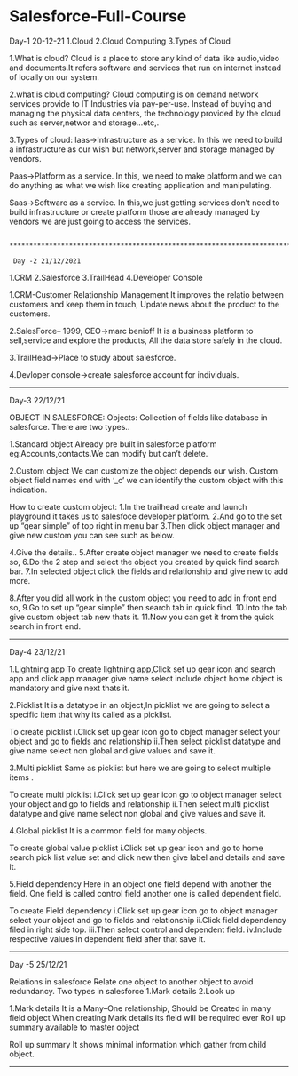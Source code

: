 # Salesforce-Full-Course
Day-1 20-12-21
1.Cloud
2.Cloud Computing
3.Types of Cloud

1.What is cloud?
     Cloud is a place to store any kind of data like audio,video and documents.It refers software and services that run on internet instead of locally on our system.

2.what is cloud computing?
     Cloud computing is on demand network services provide to IT
Industries via pay-per-use. Instead of  buying and managing the physical data centers, the technology provided by the cloud such as server,networ and storage…etc,.

3.Types of cloud:
  Iaas→Infrastructure as a service.
     In this we need to build a infrastructure as our wish but network,server and storage managed by vendors.
  
  Paas→Platform as a service.
     In this, we need to make platform and we can do anything as what we wish like creating application and manipulating.
  
  Saas→Software as a service.
     In this,we just getting services don’t need to build infrastructure or create platform those are already managed by vendors we are just going to access the services. 
     
     ********************************************************************************************************************************************************************

     Day -2 21/12/2021

1.CRM
2.Salesforce 
3.TrailHead 
4.Developer Console


1.CRM-Customer Relationship Management
    It improves the relatio between customers and keep them in touch, Update news about the product to the customers.

2.SalesForce– 1999, CEO→marc benioff
  It is a business platform to sell,service and explore the products, All the data store safely in the cloud.

3.TrailHead→Place to study about salesforce.

4.Devloper console→create salesforce account for individuals.

********************************************************************************************************************************************************************

Day-3 22/12/21

OBJECT IN SALESFORCE:
  Objects:
     Collection of fields like database in salesforce. There are two types..

1.Standard object
   Already pre built in salesforce platform eg:Accounts,contacts.We can modify but can’t delete. 

2.Custom object
   We can customize the object depends our wish. Custom object field names end with ‘_c’ we can identify the custom object with this indication.

How to create custom object:
1.In the trailhead create and launch playground it takes us to salesfoce developer platform.
2.And go to the set up “gear simple” of top right in menu bar
3.Then click object manager and give new custom you can see such as below.


4.Give the details..
5.After create object manager we need to create fields so,
6.Do the 2 step and select the object  you created by quick find search bar.
7.In selected object click the fields and relationship and give new to add more.


8.After you did all work in the custom object you need to add in front end so,
9.Go to set up “gear simple” then search tab in  quick find.
10.Into the tab give custom object tab new thats it.
11.Now you can get it from the quick search in front end.
********************************************************************************************************************************************************************
Day-4 23/12/21

1.Lightning app
   To create lightning app,Click set up gear icon and search app and click app manager give name select include object home object is mandatory and give next thats it.


2.Picklist 
  It is a datatype in an object,In picklist we are going to select a specific item that why its called as a picklist.

  To create picklist 
   i.Click set up gear icon go to object manager select your object and go to fields and relationship 
   ii.Then select picklist datatype and give name select non global and give values and save it.


3.Multi picklist
   Same as picklist but here we are going to select multiple items .

  To create multi picklist
     i.Click set up gear icon go to object manager select your object and go to fields and relationship 
      ii.Then select multi picklist datatype and give name select non global and give values and save it.


4.Global picklist
    It is a common field for many objects.

   To create global value picklist
      i.Click set up gear icon and go to home search pick list value set and click new  then give label and details and save it.


5.Field dependency
   Here in an object one field depend with another the field.
One field is called control field another one is called dependent field.

   To create Field dependency
        i.Click set up gear icon go to object manager select your object and go to fields and relationship 
        ii.Click field dependency filed in right side top.
        iii.Then select control and dependent field.
        iv.Include respective values in dependent field after that save it.
*******************************************************************************************************************************************************************

Day -5 25/12/21

Relations in salesforce 
  Relate one object to another object to avoid redundancy.
Two types in salesforce
  1.Mark details
  2.Look up

1.Mark details
  It is a Many–One relationship, 
 Should be Created in many field object 
 When creating Mark details its field will be required ever
 Roll up summary available to master object

   Roll  up summary
     It shows minimal information which gather from child object.
*******************************************************************************************************************************************************************


